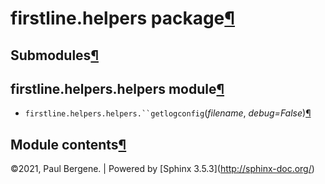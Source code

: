 <div class="document">

<div class="documentwrapper">

<div class="body" role="main">

<div id="firstline-helpers-package" class="section">

# firstline.helpers package[¶](#firstline-helpers-package "Permalink to this headline")

<div id="submodules" class="section">

## Submodules[¶](#submodules "Permalink to this headline")

</div>

<div id="module-firstline.helpers.helpers" class="section">

<span id="firstline-helpers-helpers-module"></span>

## firstline.helpers.helpers module[¶](#module-firstline.helpers.helpers "Permalink to this headline")

  - `firstline.helpers.helpers.``getlogconfig`<span class="sig-paren">(</span>*<span class="n"><span class="pre">filename</span></span>*,
    *<span class="n"><span class="pre">debug</span></span><span class="o"><span class="pre">=</span></span><span class="default_value"><span class="pre">False</span></span>*<span class="sig-paren">)</span>[¶](#firstline.helpers.helpers.getlogconfig "Permalink to this definition")

</div>

<div id="module-firstline.helpers" class="section">

<span id="module-contents"></span>

## Module contents[¶](#module-firstline.helpers "Permalink to this headline")

</div>

</div>

</div>

</div>

<div class="clearer">

</div>

</div>

©2021, Paul Bergene. | Powered by \[Sphinx
3.5.3\](http://sphinx-doc.org/)
